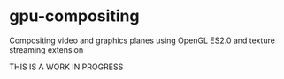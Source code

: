 gpu-compositing
===============

Compositing video and graphics planes using OpenGL ES2.0 and texture streaming extension

THIS IS A WORK IN PROGRESS


